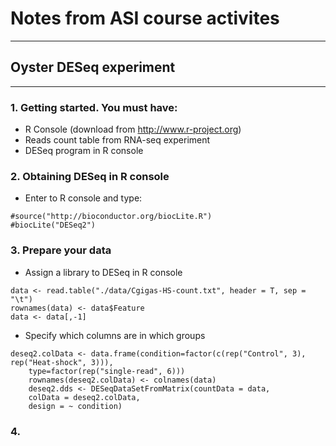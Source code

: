 

# Notes from ASI course activites
---

## Oyster DESeq experiment


---

### 1. Getting started. You must have:
* R Console (download from <http://www.r-project.org>)
* Reads count table from RNA-seq experiment
* DESeq program in R console

### 2. Obtaining DESeq in R console
* Enter to R console and type:

````
#source("http://bioconductor.org/biocLite.R")
#biocLite("DESeq2")
````
### 3. Prepare your data 
* Assign a library to DESeq in R console

````
data <- read.table("./data/Cgigas-HS-count.txt", header = T, sep = "\t")
rownames(data) <- data$Feature
data <- data[,-1]
````
* Specify which columns are in which groups


````
deseq2.colData <- data.frame(condition=factor(c(rep("Control", 3), rep("Heat-shock", 3))), 
    type=factor(rep("single-read", 6)))
	rownames(deseq2.colData) <- colnames(data)
	deseq2.dds <- DESeqDataSetFromMatrix(countData = data,
    colData = deseq2.colData, 
    design = ~ condition)
````

### 4. 
                                    